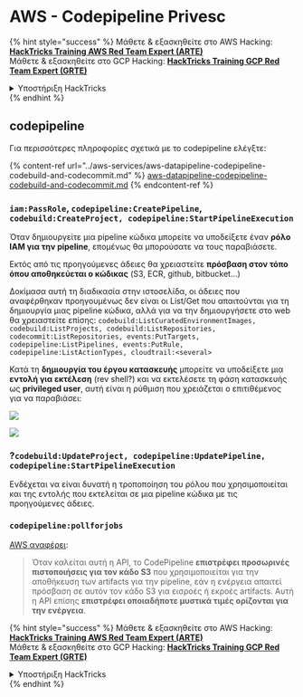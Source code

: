 # AWS - Codepipeline Privesc

{% hint style="success" %}
Μάθετε & εξασκηθείτε στο AWS Hacking:<img src="../../../.gitbook/assets/image (1).png" alt="" data-size="line">[**HackTricks Training AWS Red Team Expert (ARTE)**](https://training.hacktricks.xyz/courses/arte)<img src="../../../.gitbook/assets/image (1).png" alt="" data-size="line">\
Μάθετε & εξασκηθείτε στο GCP Hacking: <img src="../../../.gitbook/assets/image (2).png" alt="" data-size="line">[**HackTricks Training GCP Red Team Expert (GRTE)**<img src="../../../.gitbook/assets/image (2).png" alt="" data-size="line">](https://training.hacktricks.xyz/courses/grte)

<details>

<summary>Υποστήριξη HackTricks</summary>

* Ελέγξτε τα [**σχέδια συνδρομής**](https://github.com/sponsors/carlospolop)!
* **Εγγραφείτε στην** 💬 [**ομάδα Discord**](https://discord.gg/hRep4RUj7f) ή στην [**ομάδα telegram**](https://t.me/peass) ή **ακολουθήστε** μας στο **Twitter** 🐦 [**@hacktricks\_live**](https://twitter.com/hacktricks\_live)**.**
* **Μοιραστείτε κόλπα hacking υποβάλλοντας PRs στα** [**HackTricks**](https://github.com/carlospolop/hacktricks) και [**HackTricks Cloud**](https://github.com/carlospolop/hacktricks-cloud) github repos.

</details>
{% endhint %}

## codepipeline

Για περισσότερες πληροφορίες σχετικά με το codepipeline ελέγξτε:

{% content-ref url="../aws-services/aws-datapipeline-codepipeline-codebuild-and-codecommit.md" %}
[aws-datapipeline-codepipeline-codebuild-and-codecommit.md](../aws-services/aws-datapipeline-codepipeline-codebuild-and-codecommit.md)
{% endcontent-ref %}

### `iam:PassRole`, `codepipeline:CreatePipeline`, `codebuild:CreateProject, codepipeline:StartPipelineExecution`

Όταν δημιουργείτε μια pipeline κώδικα μπορείτε να υποδείξετε έναν **ρόλο IAM για την pipeline**, επομένως θα μπορούσατε να τους παραβιάσετε.

Εκτός από τις προηγούμενες άδειες θα χρειαστείτε **πρόσβαση στον τόπο όπου αποθηκεύεται ο κώδικας** (S3, ECR, github, bitbucket...)

Δοκίμασα αυτή τη διαδικασία στην ιστοσελίδα, οι άδειες που αναφέρθηκαν προηγουμένως δεν είναι οι List/Get που απαιτούνται για τη δημιουργία μιας pipeline κώδικα, αλλά για να την δημιουργήσετε στο web θα χρειαστείτε επίσης: `codebuild:ListCuratedEnvironmentImages, codebuild:ListProjects, codebuild:ListRepositories, codecommit:ListRepositories, events:PutTargets, codepipeline:ListPipelines, events:PutRule, codepipeline:ListActionTypes, cloudtrail:<several>`

Κατά τη **δημιουργία του έργου κατασκευής** μπορείτε να υποδείξετε μια **εντολή για εκτέλεση** (rev shell?) και να εκτελέσετε τη φάση κατασκευής ως **privileged user**, αυτή είναι η ρύθμιση που χρειάζεται ο επιτιθέμενος για να παραβιάσει:

![](<../../../.gitbook/assets/image (276).png>)

![](<../../../.gitbook/assets/image (181).png>)

### ?`codebuild:UpdateProject, codepipeline:UpdatePipeline, codepipeline:StartPipelineExecution`

Ενδέχεται να είναι δυνατή η τροποποίηση του ρόλου που χρησιμοποιείται και της εντολής που εκτελείται σε μια pipeline κώδικα με τις προηγούμενες άδειες.

### `codepipeline:pollforjobs`

[AWS αναφέρει](https://docs.aws.amazon.com/codepipeline/latest/APIReference/API\_PollForJobs.html):

> Όταν καλείται αυτή η API, το CodePipeline **επιστρέφει προσωρινές πιστοποιήσεις για τον κάδο S3** που χρησιμοποιείται για την αποθήκευση των artifacts για την pipeline, εάν η ενέργεια απαιτεί πρόσβαση σε αυτόν τον κάδο S3 για εισροές ή εκροές artifacts. Αυτή η API επίσης **επιστρέφει οποιαδήποτε μυστικά τιμές ορίζονται για την ενέργεια**.

{% hint style="success" %}
Μάθετε & εξασκηθείτε στο AWS Hacking:<img src="../../../.gitbook/assets/image (1).png" alt="" data-size="line">[**HackTricks Training AWS Red Team Expert (ARTE)**](https://training.hacktricks.xyz/courses/arte)<img src="../../../.gitbook/assets/image (1).png" alt="" data-size="line">\
Μάθετε & εξασκηθείτε στο GCP Hacking: <img src="../../../.gitbook/assets/image (2).png" alt="" data-size="line">[**HackTricks Training GCP Red Team Expert (GRTE)**<img src="../../../.gitbook/assets/image (2).png" alt="" data-size="line">](https://training.hacktricks.xyz/courses/grte)

<details>

<summary>Υποστήριξη HackTricks</summary>

* Ελέγξτε τα [**σχέδια συνδρομής**](https://github.com/sponsors/carlospolop)!
* **Εγγραφείτε στην** 💬 [**ομάδα Discord**](https://discord.gg/hRep4RUj7f) ή στην [**ομάδα telegram**](https://t.me/peass) ή **ακολουθήστε** μας στο **Twitter** 🐦 [**@hacktricks\_live**](https://twitter.com/hacktricks\_live)**.**
* **Μοιραστείτε κόλπα hacking υποβάλλοντας PRs στα** [**HackTricks**](https://github.com/carlospolop/hacktricks) και [**HackTricks Cloud**](https://github.com/carlospolop/hacktricks-cloud) github repos.

</details>
{% endhint %}
